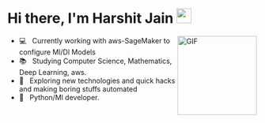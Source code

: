 # Hi there, I'm Harshit Jain <img width="30px" src="https://media.tenor.com/images/3b388fe03da271d2674faf85eb7c3fcd/tenor.gif" />
<img align="right" alt="GIF" height="160px" src="https://media.giphy.com/media/du3J3cXyzhj75IOgvA/giphy.gif" />

- 💻 &nbsp; Currently working with aws-SageMaker to configure Ml/Dl Models
- 📚  &nbsp; Studying Computer Science, Mathematics, Deep Learning, aws.
- 🤔 &nbsp; Exploring new technologies and quick hacks and making boring stuffs automated
- 💼 &nbsp; Python/Ml developer.
